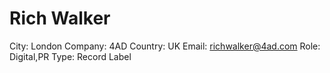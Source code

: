 # Rich Walker

City: London
Company: 4AD
Country: UK
Email: richwalker@4ad.com
Role: Digital,PR
Type: Record Label
